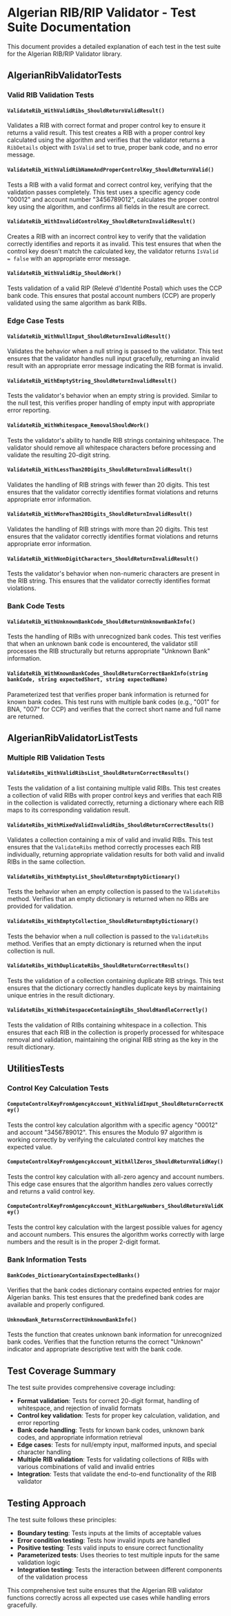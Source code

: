 # Algerian RIB/RIP Validator - Test Suite Documentation

This document provides a detailed explanation of each test in the test suite for the Algerian RIB/RIP Validator library.

## AlgerianRibValidatorTests

### Valid RIB Validation Tests

#### `ValidateRib_WithValidRibs_ShouldReturnValidResult()`
Validates a RIB with correct format and proper control key to ensure it returns a valid result. This test creates a RIB with a proper control key calculated using the algorithm and verifies that the validator returns a `RibDetails` object with `IsValid` set to true, proper bank code, and no error message.

#### `ValidateRib_WithValidRibNameAndProperControlKey_ShouldReturnValid()`
Tests a RIB with a valid format and correct control key, verifying that the validation passes completely. This test uses a specific agency code "00012" and account number "3456789012", calculates the proper control key using the algorithm, and confirms all fields in the result are correct.

#### `ValidateRib_WithInvalidControlKey_ShouldReturnInvalidResult()`
Creates a RIB with an incorrect control key to verify that the validation correctly identifies and reports it as invalid. This test ensures that when the control key doesn't match the calculated key, the validator returns `IsValid = false` with an appropriate error message.

#### `ValidateRib_WithValidRip_ShouldWork()`
Tests validation of a valid RIP (Relevé d'Identité Postal) which uses the CCP bank code. This ensures that postal account numbers (CCP) are properly validated using the same algorithm as bank RIBs.

### Edge Case Tests

#### `ValidateRib_WithNullInput_ShouldReturnInvalidResult()`
Validates the behavior when a null string is passed to the validator. This test ensures that the validator handles null input gracefully, returning an invalid result with an appropriate error message indicating the RIB format is invalid.

#### `ValidateRib_WithEmptyString_ShouldReturnInvalidResult()`
Tests the validator's behavior when an empty string is provided. Similar to the null test, this verifies proper handling of empty input with appropriate error reporting.

#### `ValidateRib_WithWhitespace_RemovalShouldWork()`
Tests the validator's ability to handle RIB strings containing whitespace. The validator should remove all whitespace characters before processing and validate the resulting 20-digit string.

#### `ValidateRib_WithLessThan20Digits_ShouldReturnInvalidResult()`
Validates the handling of RIB strings with fewer than 20 digits. This test ensures that the validator correctly identifies format violations and returns appropriate error information.

#### `ValidateRib_WithMoreThan20Digits_ShouldReturnInvalidResult()`
Validates the handling of RIB strings with more than 20 digits. This test ensures that the validator correctly identifies format violations and returns appropriate error information.

#### `ValidateRib_WithNonDigitCharacters_ShouldReturnInvalidResult()`
Tests the validator's behavior when non-numeric characters are present in the RIB string. This ensures that the validator correctly identifies format violations.

### Bank Code Tests

#### `ValidateRib_WithUnknownBankCode_ShouldReturnUnknownBankInfo()`
Tests the handling of RIBs with unrecognized bank codes. This test verifies that when an unknown bank code is encountered, the validator still processes the RIB structurally but returns appropriate "Unknown Bank" information.

#### `ValidateRib_WithKnownBankCodes_ShouldReturnCorrectBankInfo(string bankCode, string expectedShort, string expectedName)`
Parameterized test that verifies proper bank information is returned for known bank codes. This test runs with multiple bank codes (e.g., "001" for BNA, "007" for CCP) and verifies that the correct short name and full name are returned.

## AlgerianRibValidatorListTests

### Multiple RIB Validation Tests

#### `ValidateRibs_WithValidRibsList_ShouldReturnCorrectResults()`
Tests the validation of a list containing multiple valid RIBs. This test creates a collection of valid RIBs with proper control keys and verifies that each RIB in the collection is validated correctly, returning a dictionary where each RIB maps to its corresponding validation result.

#### `ValidateRibs_WithMixedValidInvalidRibs_ShouldReturnCorrectResults()`
Validates a collection containing a mix of valid and invalid RIBs. This test ensures that the `ValidateRibs` method correctly processes each RIB individually, returning appropriate validation results for both valid and invalid RIBs in the same collection.

#### `ValidateRibs_WithEmptyList_ShouldReturnEmptyDictionary()`
Tests the behavior when an empty collection is passed to the `ValidateRibs` method. Verifies that an empty dictionary is returned when no RIBs are provided for validation.

#### `ValidateRibs_WithEmptyCollection_ShouldReturnEmptyDictionary()`
Tests the behavior when a null collection is passed to the `ValidateRibs` method. Verifies that an empty dictionary is returned when the input collection is null.

#### `ValidateRibs_WithDuplicateRibs_ShouldReturnCorrectResults()`
Tests the validation of a collection containing duplicate RIB strings. This test ensures that the dictionary correctly handles duplicate keys by maintaining unique entries in the result dictionary.

#### `ValidateRibs_WithWhitespaceContainingRibs_ShouldHandleCorrectly()`
Tests the validation of RIBs containing whitespace in a collection. This ensures that each RIB in the collection is properly processed for whitespace removal and validation, maintaining the original RIB string as the key in the result dictionary.

## UtilitiesTests

### Control Key Calculation Tests

#### `ComputeControlKeyFromAgencyAccount_WithValidInput_ShouldReturnCorrectKey()`
Tests the control key calculation algorithm with a specific agency "00012" and account "3456789012". This ensures the Modulo 97 algorithm is working correctly by verifying the calculated control key matches the expected value.

#### `ComputeControlKeyFromAgencyAccount_WithAllZeros_ShouldReturnValidKey()`
Tests the control key calculation with all-zero agency and account numbers. This edge case ensures that the algorithm handles zero values correctly and returns a valid control key.

#### `ComputeControlKeyFromAgencyAccount_WithLargeNumbers_ShouldReturnValidKey()`
Tests the control key calculation with the largest possible values for agency and account numbers. This ensures the algorithm works correctly with large numbers and the result is in the proper 2-digit format.

### Bank Information Tests

#### `BankCodes_DictionaryContainsExpectedBanks()`
Verifies that the bank codes dictionary contains expected entries for major Algerian banks. This test ensures that the predefined bank codes are available and properly configured.

#### `UnknowBank_ReturnsCorrectUnknownBankInfo()`
Tests the function that creates unknown bank information for unrecognized bank codes. Verifies that the function returns the correct "Unknown" indicator and appropriate descriptive text with the bank code.

## Test Coverage Summary

The test suite provides comprehensive coverage including:

- **Format validation**: Tests for correct 20-digit format, handling of whitespace, and rejection of invalid formats
- **Control key validation**: Tests for proper key calculation, validation, and error reporting
- **Bank code handling**: Tests for known bank codes, unknown bank codes, and appropriate information retrieval
- **Edge cases**: Tests for null/empty input, malformed inputs, and special character handling
- **Multiple RIB validation**: Tests for validating collections of RIBs with various combinations of valid and invalid entries
- **Integration**: Tests that validate the end-to-end functionality of the RIB validator

## Testing Approach

The test suite follows these principles:
- **Boundary testing**: Tests inputs at the limits of acceptable values
- **Error condition testing**: Tests how invalid inputs are handled
- **Positive testing**: Tests valid inputs to ensure correct functionality
- **Parameterized tests**: Uses theories to test multiple inputs for the same validation logic
- **Integration testing**: Tests the interaction between different components of the validation process

This comprehensive test suite ensures that the Algerian RIB validator functions correctly across all expected use cases while handling errors gracefully.